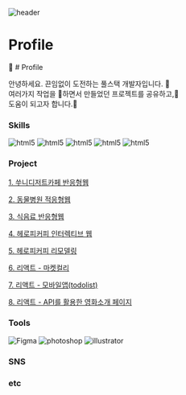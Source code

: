 ![header](https://capsule-render.vercel.app/api?type=waving&color=gradient&text=%20Frontend개발%20&width=100%&height=160&fontSize=40&)

# Profile
:information_desk_person: # Profile

안녕하세요. 끈임없이 도전하는 풀스택 개발자입니다. :running:  
여러가지 작업을 :file_folder:하면서 만들었던 프로젝트를 공유하고,:deciduous_tree:  
도움이 되고자 합니다.:gift_heart:

### Skills
<img src="https://img.shields.io/badge/-html5-orange?style=flat-square&logo=#E34F26" alt="html5" /> <img src="https://img.shields.io/badge/-css3-blue?style=flat-square&logo=#E34F26" alt="html5" /> <img src="https://img.shields.io/badge/-javascript-yellow?style=flat-square&logo=#E34F26" alt="html5" /> <img src="https://img.shields.io/badge/-jquery-blue?style=flat-square&logo=#E34F26" alt="html5" /> <img src="https://img.shields.io/badge/-React-whiteblue?style=flat-square&logo=#E34F26" alt="html5" />

### Project
[1. 쑤니디저트카페 반응형웹](https://github.io/site명)

[2. 동물병원 적응형웹](https://github.io/site명)

[3. 식음료 반응형웹](https://github.io/site명)

[4. 헤로피커피 인터렉티브 웹](https://github.io/site명)

[5. 헤로피커피 리모델링](https://github.io/site명)

[6. 리액트 - 마켓컬리](https://github.io/site명)

[7. 리액트 - 모바일앱(todolist)](https://github.io/site명)

[8. 리액트 - API를 활용한 영화소개 페이지](https://github.io/site명)

### Tools
<img src="https://img.shields.io/badge/-Figma-orange?style=flat-square&logo=#E34F26" alt="Figma" /> <img src="https://img.shields.io/badge/-Photoshop-blue?style=flat-square&logo=#E34F26" alt="photoshop" /> <img src="https://img.shields.io/badge/-illustrator-orange?style=flat-square&logo=#E34F26" alt="illustrator" />

### SNS

### etc 
